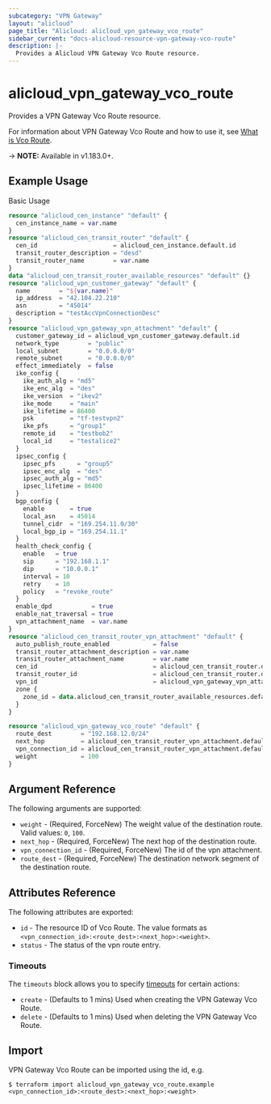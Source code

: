 ```yaml
---
subcategory: "VPN Gateway"
layout: "alicloud"
page_title: "Alicloud: alicloud_vpn_gateway_vco_route"
sidebar_current: "docs-alicloud-resource-vpn-gateway-vco-route"
description: |-
  Provides a Alicloud VPN Gateway Vco Route resource.
---
```


# alicloud\_vpn\_gateway\_vco\_route

Provides a VPN Gateway Vco Route resource.

For information about VPN Gateway Vco Route and how to use it, see [What is Vco Route](https://www.alibabacloud.com/help/zh/virtual-private-cloud/latest/createvcorouteentry).

-> **NOTE:** Available in v1.183.0+.

## Example Usage

Basic Usage

```terraform
resource "alicloud_cen_instance" "default" {
  cen_instance_name = var.name
}
resource "alicloud_cen_transit_router" "default" {
  cen_id                     = alicloud_cen_instance.default.id
  transit_router_description = "desd"
  transit_router_name        = var.name
}
data "alicloud_cen_transit_router_available_resources" "default" {}
resource "alicloud_vpn_customer_gateway" "default" {
  name        = "${var.name}"
  ip_address  = "42.104.22.210"
  asn         = "45014"
  description = "testAccVpnConnectionDesc"
}
resource "alicloud_vpn_gateway_vpn_attachment" "default" {
  customer_gateway_id = alicloud_vpn_customer_gateway.default.id
  network_type        = "public"
  local_subnet        = "0.0.0.0/0"
  remote_subnet       = "0.0.0.0/0"
  effect_immediately  = false
  ike_config {
    ike_auth_alg = "md5"
    ike_enc_alg  = "des"
    ike_version  = "ikev2"
    ike_mode     = "main"
    ike_lifetime = 86400
    psk          = "tf-testvpn2"
    ike_pfs      = "group1"
    remote_id    = "testbob2"
    local_id     = "testalice2"
  }
  ipsec_config {
    ipsec_pfs      = "group5"
    ipsec_enc_alg  = "des"
    ipsec_auth_alg = "md5"
    ipsec_lifetime = 86400
  }
  bgp_config {
    enable       = true
    local_asn    = 45014
    tunnel_cidr  = "169.254.11.0/30"
    local_bgp_ip = "169.254.11.1"
  }
  health_check_config {
    enable   = true
    sip      = "192.168.1.1"
    dip      = "10.0.0.1"
    interval = 10
    retry    = 10
    policy   = "revoke_route"
  }
  enable_dpd           = true
  enable_nat_traversal = true
  vpn_attachment_name  = var.name
}
resource "alicloud_cen_transit_router_vpn_attachment" "default" {
  auto_publish_route_enabled            = false
  transit_router_attachment_description = var.name
  transit_router_attachment_name        = var.name
  cen_id                                = alicloud_cen_transit_router.default.cen_id
  transit_router_id                     = alicloud_cen_transit_router.default.transit_router_id
  vpn_id                                = alicloud_vpn_gateway_vpn_attachment.default.id
  zone {
    zone_id = data.alicloud_cen_transit_router_available_resources.default.resources.0.master_zones.0
  }
}

resource "alicloud_vpn_gateway_vco_route" "default" {
  route_dest        = "192.168.12.0/24"
  next_hop          = alicloud_cen_transit_router_vpn_attachment.default.vpn_id
  vpn_connection_id = alicloud_cen_transit_router_vpn_attachment.default.vpn_id
  weight            = 100
}
```

## Argument Reference

The following arguments are supported:

* `weight` - (Required, ForceNew) The weight value of the destination route. Valid values: `0`, `100`.
* `next_hop` - (Required, ForceNew) The next hop of the destination route.
* `vpn_connection_id` - (Required, ForceNew) The id of the vpn attachment.
* `route_dest` - (Required, ForceNew) The destination network segment of the destination route.

## Attributes Reference

The following attributes are exported:

* `id` - The resource ID of Vco Route. The value formats as `<vpn_connection_id>:<route_dest>:<next_hop>:<weight>`.
* `status` - The status of the vpn route entry.

### Timeouts

The `timeouts` block allows you to specify [timeouts](https://www.terraform.io/docs/configuration-0-11/resources.html#timeouts) for certain actions:

* `create` - (Defaults to 1 mins) Used when creating the VPN Gateway Vco Route.
* `delete` - (Defaults to 1 mins) Used when deleting the VPN Gateway Vco Route.


## Import

VPN Gateway Vco Route can be imported using the id, e.g.

```shell
$ terraform import alicloud_vpn_gateway_vco_route.example <vpn_connection_id>:<route_dest>:<next_hop>:<weight>
```